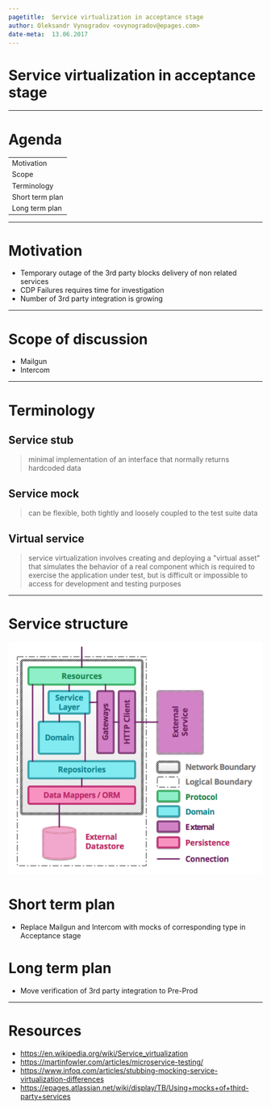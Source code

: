 ```yaml
---
pagetitle:  Service virtualization in acceptance stage
author: Oleksandr Vynogradov <ovynogradov@epages.com>
date-meta:  13.06.2017
---
```


# Service virtualization in acceptance stage

---

# Agenda

|                                         |
| --------------------------------------- |
| Motivation                              |
| Scope                                   |
| Terminology                             |
| Short term plan                         |
| Long term plan                          |


------------------

# Motivation
- Temporary outage of the 3rd party blocks delivery of non related services
- CDP Failures requires time for investigation
- Number of 3rd party integration is growing

------------------

# Scope of discussion
- Mailgun
- Intercom

------------------

# Terminology
## Service stub
> minimal implementation of an interface that normally returns hardcoded data

## Service mock
> can be flexible, both tightly and loosely coupled to the test suite data

## Virtual service
>  service virtualization involves creating and deploying a "virtual asset" that simulates the behavior of a real component which is required to exercise the application under test, but is difficult or impossible to access for development and testing purposes

------------------

# Service structure
![](img/image1.png)

# Short term plan
- Replace Mailgun and Intercom with mocks of corresponding type in Acceptance stage

# Long term plan
- Move verification of 3rd party integration to Pre-Prod

------------------

# Resources
- https://en.wikipedia.org/wiki/Service_virtualization
- https://martinfowler.com/articles/microservice-testing/
- https://www.infoq.com/articles/stubbing-mocking-service-virtualization-differences
- https://epages.atlassian.net/wiki/display/TB/Using+mocks+of+third-party+services
